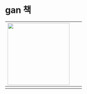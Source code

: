 # gan 책

|<img src="https://github.com/minseo2000/deeplearningStudy/assets/59526414/eb5d0a87-ac15-4658-9a1c-8f15ca4d64ee" width="200">||   |
|-------------------------|---|---|
|                         ||   |
